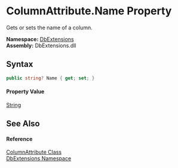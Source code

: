 ColumnAttribute.Name Property
=============================
Gets or sets the name of a column.
  
**Namespace:** [DbExtensions][1]  
**Assembly:** DbExtensions.dll

Syntax
------

```csharp
public string? Name { get; set; }
```

#### Property Value
[String][2]

See Also
--------

#### Reference
[ColumnAttribute Class][3]  
[DbExtensions Namespace][1]  

[1]: ../README.md
[2]: https://learn.microsoft.com/dotnet/api/system.string
[3]: README.md